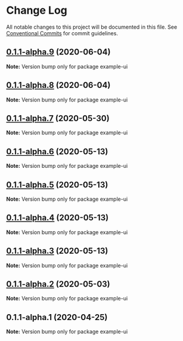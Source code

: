 # Change Log

All notable changes to this project will be documented in this file.
See [Conventional Commits](https://conventionalcommits.org) for commit guidelines.

## [0.1.1-alpha.9](https://github.com/themeprint/themeprint/compare/example-ui@0.1.1-alpha.8...example-ui@0.1.1-alpha.9) (2020-06-04)

**Note:** Version bump only for package example-ui





## [0.1.1-alpha.8](https://github.com/themeprint/themeprint/compare/example-ui@0.1.1-alpha.7...example-ui@0.1.1-alpha.8) (2020-06-04)

**Note:** Version bump only for package example-ui





## [0.1.1-alpha.7](https://github.com/themeprint/themeprint/compare/example-ui@0.1.1-alpha.6...example-ui@0.1.1-alpha.7) (2020-05-30)

**Note:** Version bump only for package example-ui





## [0.1.1-alpha.6](https://github.com/themeprint/themeprint/compare/example-ui@0.1.1-alpha.5...example-ui@0.1.1-alpha.6) (2020-05-13)

**Note:** Version bump only for package example-ui





## [0.1.1-alpha.5](https://github.com/themeprint/themeprint/compare/example-ui@0.1.1-alpha.4...example-ui@0.1.1-alpha.5) (2020-05-13)

**Note:** Version bump only for package example-ui





## [0.1.1-alpha.4](https://github.com/themeprint/themeprint/compare/example-ui@0.1.1-alpha.3...example-ui@0.1.1-alpha.4) (2020-05-13)

**Note:** Version bump only for package example-ui





## [0.1.1-alpha.3](https://github.com/themeprint/themeprint/compare/example-ui@0.1.1-alpha.2...example-ui@0.1.1-alpha.3) (2020-05-13)

**Note:** Version bump only for package example-ui





## [0.1.1-alpha.2](https://github.com/themeprint/themeprint/compare/example-ui@0.1.1-alpha.1...example-ui@0.1.1-alpha.2) (2020-05-03)

**Note:** Version bump only for package example-ui





## 0.1.1-alpha.1 (2020-04-25)

**Note:** Version bump only for package example-ui
